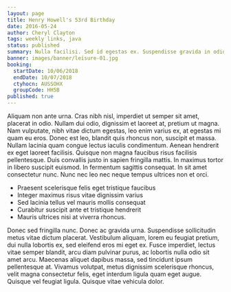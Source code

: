 ```yaml
---
layout: page
title: Henry Howell's 53rd Birthday
date: 2016-05-24
author: Cheryl Clayton
tags: weekly links, java
status: published
summary: Nulla facilisi. Sed id egestas ex. Suspendisse gravida in odio.
banner: images/banner/leisure-01.jpg
booking:
  startDate: 10/06/2018
  endDate: 10/07/2018
  ctyhocn: AUSSOHX
  groupCode: HH5B
published: true
---
```

Aliquam non ante urna. Cras nibh nisl, imperdiet ut semper sit amet, placerat in odio. Nullam dui odio, dignissim et laoreet at, pretium ut magna. Nam vulputate, nibh vitae dictum egestas, leo enim varius ex, at egestas mi quam eu eros. Donec est leo, blandit quis rhoncus non, suscipit et massa. Nullam lacinia quam congue lectus iaculis condimentum. Aenean hendrerit ex eget laoreet facilisis. Quisque non magna faucibus risus facilisis pellentesque. Duis convallis justo in sapien fringilla mattis. In maximus tortor in libero suscipit euismod. In fermentum sagittis consequat. In sit amet consectetur nunc. Nunc nec leo nec neque tempus ultrices non et orci.

* Praesent scelerisque felis eget tristique faucibus
* Integer maximus risus vitae dignissim varius
* Sed lacinia tellus vel mauris mollis consequat
* Curabitur suscipit ante et tristique hendrerit
* Mauris ultrices nisi at viverra rhoncus.

Donec sed fringilla nunc. Donec ac gravida urna. Suspendisse sollicitudin metus vitae dictum placerat. Vestibulum aliquam, lorem eu feugiat pretium, dui nulla lobortis ex, sed eleifend eros mi eget ex. Fusce imperdiet, lectus vitae semper blandit, arcu diam pulvinar purus, ac lobortis nulla odio sit amet arcu. Maecenas aliquet dapibus massa, sed tincidunt ipsum pellentesque at. Vivamus volutpat, metus dignissim scelerisque rhoncus, velit magna consectetur felis, eget interdum ligula quam eget augue. Quisque vel feugiat ligula. Quisque vitae vehicula dolor.

